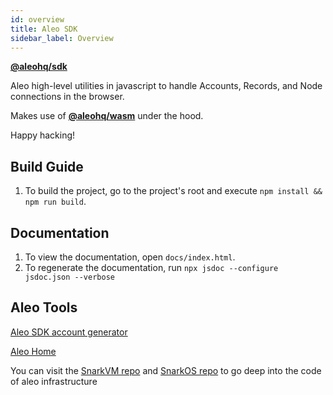 ```yaml
---
id: overview
title: Aleo SDK
sidebar_label: Overview
---
```


[**@aleohq/sdk**](https://www.npmjs.com/package/@aleohq/sdk)

Aleo high-level utilities in javascript to handle Accounts, Records, and Node connections in the browser.

Makes use of [**@aleohq/wasm**](https://www.npmjs.com/package/@aleohq/wasm) under the hood.

Happy hacking!

## Build Guide

1. To build the project, go to the project's root and execute `npm install && npm run build`.

## Documentation

1. To view the documentation, open `docs/index.html`.
2. To regenerate the documentation, run `npx jsdoc --configure jsdoc.json --verbose`

## Aleo Tools

<!-- markdown-link-check-disable -->
[Aleo SDK account generator](https://aleo.tools/)

[Aleo Home](https://www.aleo.org/)
<!-- markdown-link-check-enable -->
You can visit the [SnarkVM repo](https://github.com/AleoHQ/snarkVM) and [SnarkOS repo](https://github.com/AleoHQ/snarkOS) to go deep into the code of aleo infrastructure
